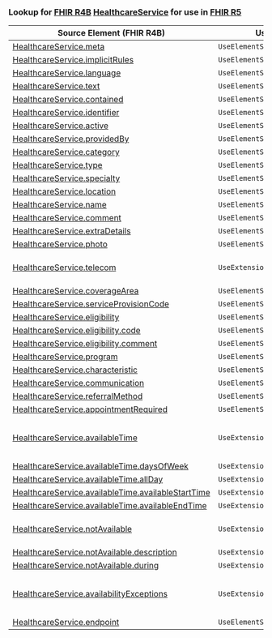 ### Lookup for [FHIR R4B](https://hl7.org/fhir/R4B/) [HealthcareService](https://hl7.org/fhir/R4B/HealthcareService.html) for use in [FHIR R5](https://hl7.org/fhir/R5/)

| Source Element (FHIR R4B) | Usage | Target |
| -------------- | ----- | ------ |
| [HealthcareService.meta](https://hl7.org/fhir/R4B/HealthcareService.html#resource) | `UseElementSameName` | [HealthcareService.meta](https://hl7.org/fhir/R5/HealthcareService.html#resource) |
| [HealthcareService.implicitRules](https://hl7.org/fhir/R4B/HealthcareService.html#resource) | `UseElementSameName` | [HealthcareService.implicitRules](https://hl7.org/fhir/R5/HealthcareService.html#resource) |
| [HealthcareService.language](https://hl7.org/fhir/R4B/HealthcareService.html#resource) | `UseElementSameName` | [HealthcareService.language](https://hl7.org/fhir/R5/HealthcareService.html#resource) |
| [HealthcareService.text](https://hl7.org/fhir/R4B/HealthcareService.html#resource) | `UseElementSameName` | [HealthcareService.text](https://hl7.org/fhir/R5/HealthcareService.html#resource) |
| [HealthcareService.contained](https://hl7.org/fhir/R4B/HealthcareService.html#resource) | `UseElementSameName` | [HealthcareService.contained](https://hl7.org/fhir/R5/HealthcareService.html#resource) |
| [HealthcareService.identifier](https://hl7.org/fhir/R4B/HealthcareService.html#resource) | `UseElementSameName` | [HealthcareService.identifier](https://hl7.org/fhir/R5/HealthcareService.html#resource) |
| [HealthcareService.active](https://hl7.org/fhir/R4B/HealthcareService.html#resource) | `UseElementSameName` | [HealthcareService.active](https://hl7.org/fhir/R5/HealthcareService.html#resource) |
| [HealthcareService.providedBy](https://hl7.org/fhir/R4B/HealthcareService.html#resource) | `UseElementSameName` | [HealthcareService.providedBy](https://hl7.org/fhir/R5/HealthcareService.html#resource) |
| [HealthcareService.category](https://hl7.org/fhir/R4B/HealthcareService.html#resource) | `UseElementSameName` | [HealthcareService.category](https://hl7.org/fhir/R5/HealthcareService.html#resource) |
| [HealthcareService.type](https://hl7.org/fhir/R4B/HealthcareService.html#resource) | `UseElementSameName` | [HealthcareService.type](https://hl7.org/fhir/R5/HealthcareService.html#resource) |
| [HealthcareService.specialty](https://hl7.org/fhir/R4B/HealthcareService.html#resource) | `UseElementSameName` | [HealthcareService.specialty](https://hl7.org/fhir/R5/HealthcareService.html#resource) |
| [HealthcareService.location](https://hl7.org/fhir/R4B/HealthcareService.html#resource) | `UseElementSameName` | [HealthcareService.location](https://hl7.org/fhir/R5/HealthcareService.html#resource) |
| [HealthcareService.name](https://hl7.org/fhir/R4B/HealthcareService.html#resource) | `UseElementSameName` | [HealthcareService.name](https://hl7.org/fhir/R5/HealthcareService.html#resource) |
| [HealthcareService.comment](https://hl7.org/fhir/R4B/HealthcareService.html#resource) | `UseElementSameName` | [HealthcareService.comment](https://hl7.org/fhir/R5/HealthcareService.html#resource) |
| [HealthcareService.extraDetails](https://hl7.org/fhir/R4B/HealthcareService.html#resource) | `UseElementSameName` | [HealthcareService.extraDetails](https://hl7.org/fhir/R5/HealthcareService.html#resource) |
| [HealthcareService.photo](https://hl7.org/fhir/R4B/HealthcareService.html#resource) | `UseElementSameName` | [HealthcareService.photo](https://hl7.org/fhir/R5/HealthcareService.html#resource) |
| [HealthcareService.telecom](https://hl7.org/fhir/R4B/HealthcareService.html#resource) | `UseExtension` | [http://hl7.org/fhir/4.3/StructureDefinition/extension-HealthcareService.telecom](StructureDefinition-ext-R4B-HealthcareService.telecom.html) |
| [HealthcareService.coverageArea](https://hl7.org/fhir/R4B/HealthcareService.html#resource) | `UseElementSameName` | [HealthcareService.coverageArea](https://hl7.org/fhir/R5/HealthcareService.html#resource) |
| [HealthcareService.serviceProvisionCode](https://hl7.org/fhir/R4B/HealthcareService.html#resource) | `UseElementSameName` | [HealthcareService.serviceProvisionCode](https://hl7.org/fhir/R5/HealthcareService.html#resource) |
| [HealthcareService.eligibility](https://hl7.org/fhir/R4B/HealthcareService.html#resource) | `UseElementSameName` | [HealthcareService.eligibility](https://hl7.org/fhir/R5/HealthcareService.html#resource) |
| [HealthcareService.eligibility.code](https://hl7.org/fhir/R4B/HealthcareService.html#resource) | `UseElementSameName` | [HealthcareService.eligibility.code](https://hl7.org/fhir/R5/HealthcareService.html#resource) |
| [HealthcareService.eligibility.comment](https://hl7.org/fhir/R4B/HealthcareService.html#resource) | `UseElementSameName` | [HealthcareService.eligibility.comment](https://hl7.org/fhir/R5/HealthcareService.html#resource) |
| [HealthcareService.program](https://hl7.org/fhir/R4B/HealthcareService.html#resource) | `UseElementSameName` | [HealthcareService.program](https://hl7.org/fhir/R5/HealthcareService.html#resource) |
| [HealthcareService.characteristic](https://hl7.org/fhir/R4B/HealthcareService.html#resource) | `UseElementSameName` | [HealthcareService.characteristic](https://hl7.org/fhir/R5/HealthcareService.html#resource) |
| [HealthcareService.communication](https://hl7.org/fhir/R4B/HealthcareService.html#resource) | `UseElementSameName` | [HealthcareService.communication](https://hl7.org/fhir/R5/HealthcareService.html#resource) |
| [HealthcareService.referralMethod](https://hl7.org/fhir/R4B/HealthcareService.html#resource) | `UseElementSameName` | [HealthcareService.referralMethod](https://hl7.org/fhir/R5/HealthcareService.html#resource) |
| [HealthcareService.appointmentRequired](https://hl7.org/fhir/R4B/HealthcareService.html#resource) | `UseElementSameName` | [HealthcareService.appointmentRequired](https://hl7.org/fhir/R5/HealthcareService.html#resource) |
| [HealthcareService.availableTime](https://hl7.org/fhir/R4B/HealthcareService.html#resource) | `UseExtension` | [http://hl7.org/fhir/4.3/StructureDefinition/extension-HealthcareService.availableTime](StructureDefinition-ext-R4B-HealthcareService.availableTime.html) |
| [HealthcareService.availableTime.daysOfWeek](https://hl7.org/fhir/R4B/HealthcareService.html#resource) | `UseExtensionFromAncestor` | - |
| [HealthcareService.availableTime.allDay](https://hl7.org/fhir/R4B/HealthcareService.html#resource) | `UseExtensionFromAncestor` | - |
| [HealthcareService.availableTime.availableStartTime](https://hl7.org/fhir/R4B/HealthcareService.html#resource) | `UseExtensionFromAncestor` | - |
| [HealthcareService.availableTime.availableEndTime](https://hl7.org/fhir/R4B/HealthcareService.html#resource) | `UseExtensionFromAncestor` | - |
| [HealthcareService.notAvailable](https://hl7.org/fhir/R4B/HealthcareService.html#resource) | `UseExtension` | [http://hl7.org/fhir/4.3/StructureDefinition/extension-HealthcareService.notAvailable](StructureDefinition-ext-R4B-HealthcareService.notAvailable.html) |
| [HealthcareService.notAvailable.description](https://hl7.org/fhir/R4B/HealthcareService.html#resource) | `UseExtensionFromAncestor` | - |
| [HealthcareService.notAvailable.during](https://hl7.org/fhir/R4B/HealthcareService.html#resource) | `UseExtensionFromAncestor` | - |
| [HealthcareService.availabilityExceptions](https://hl7.org/fhir/R4B/HealthcareService.html#resource) | `UseExtension` | [http://hl7.org/fhir/4.3/StructureDefinition/extension-HealthcareService.availabilityExceptions](StructureDefinition-ext-R4B-HealthcareService.availabilityExceptions.html) |
| [HealthcareService.endpoint](https://hl7.org/fhir/R4B/HealthcareService.html#resource) | `UseElementSameName` | [HealthcareService.endpoint](https://hl7.org/fhir/R5/HealthcareService.html#resource) |
